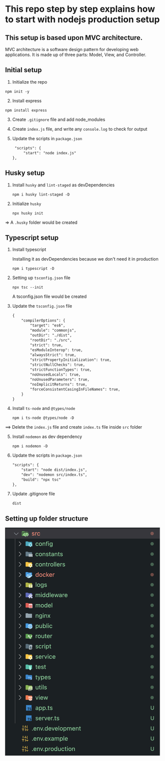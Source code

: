 # This repo step by step explains how to start with nodejs production setup

## This setup is based upon MVC architecture.

MVC architecture is a software design pattern for developing web applications. It is made up of three parts: Model, View, and Controller.

## Initial setup

1. Initialize the repo

```
npm init -y
```

2. Install express

```
npm install express
```

3. Create `.gitignore` file and add node_modules

4. Create `index.js` file, and write any `console.log` to check for output

5. Update the scripts in `package.json`

   ```
    "scripts": {
        "start": "node index.js"
   },
   ```

## Husky setup

1. Install `husky` and `lint-staged` as devDependencies

   ```
   npm i husky lint-staged -D
   ```

2. Initialize `husky`

   ```
   npx husky init
   ```

=> A `.husky` folder would be created

## Typescript setup

1. Install typescript

   Installing it as devDependencies because we don't need it in production

   ```
   npm i typescript -D
   ```

2. Setting up `tsconfig.json` file

   ```
   npx tsc --init
   ```

   A tsconfig.json file would be created

3. Update the `tsconfig.json` file

   ```
   {
       "compilerOptions": {
           "target": "es6",
           "module": "commonjs",
           "outDir": "./dist",
           "rootDir": "./src",
           "strict": true,
           "esModuleInterop": true,
           "alwaysStrict": true,
           "strictPropertyInitialization": true,
           "strictNullChecks": true,
           "strictFunctionTypes": true,
           "noUnusedLocals": true,
           "noUnusedParameters": true,
           "noImplicitReturns": true,
           "forceConsistentCasingInFileNames": true,
       }
   }
   ```

4. Install `ts-node` and `@types/node`

   ```
   npm i ts-node @types/node -D
   ```

==> Delete the `index.js` file and create `index.ts` file inside `src` folder

5. Install `nodemon` as dev dependency

   ```
   npm i nodemon -D
   ```

6. Update the scripts in `package.json`

   ```
   "scripts": {
       "start": "node dist/index.js",
       "dev": "nodemon src/index.ts",
       "build": "npx tsc"
   },
   ```

7. Update .gitignore file

   ```
   dist
   ```

## Setting up folder structure

![Alt text](image.png)
